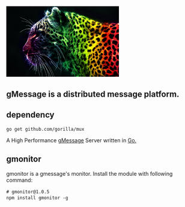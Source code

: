 ## <img src="logos/gmessage.jpg" width="300">


## gMessage is a distributed message platform.

## dependency

```
go get github.com/gorilla/mux
```

A High Performance [gMessage](https://github.com/elitecodegroovy) Server written in [Go.](http://golang.org)


## gmonitor

gmonitor is a gmessage's monitor. Install the module with following command:

```
# gmonitor@1.0.5
npm install gmonitor -g
```
